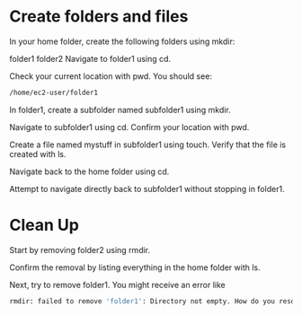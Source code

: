 # Create folders and files
In your home folder, create the following folders using mkdir:

folder1
folder2
Navigate to folder1 using cd.

Check your current location with pwd. You should see:

```bash
/home/ec2-user/folder1
```

In folder1, create a subfolder named subfolder1 using mkdir.

Navigate to subfolder1 using cd. Confirm your location with pwd.

Create a file named mystuff in subfolder1 using touch. Verify that the file is created with ls.

Navigate back to the home folder using cd.

Attempt to navigate directly back to subfolder1 without stopping in folder1.

# Clean Up
Start by removing folder2 using rmdir.

Confirm the removal by listing everything in the home folder with ls.

Next, try to remove folder1. You might receive an error like 
```bash
rmdir: failed to remove 'folder1': Directory not empty. How do you resolve this?
```
